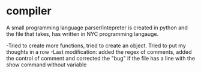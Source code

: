 # compiler
A small programming language parser/intepreter is created in python
and the file that takes, has written in NYC programming langauge. 

-Tried to create more functions, tried to create an object. Tried to put my thoughts in a row
-Last modification: 
added the regex of comments, added the control of comment and corrected the "bug" if the file has a line with the show command without variable
